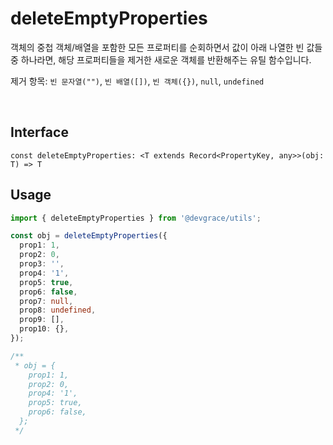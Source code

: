 # deleteEmptyProperties

객체의 중첩 객체/배열을 포함한 모든 프로퍼티를 순회하면서 값이 아래 나열한 빈 값들 중 하나라면, 해당 프로퍼티들을 제거한 새로운 객체를 반환해주는 유틸 함수입니다.

제거 항목: `빈 문자열("")`, `빈 배열([])`, `빈 객체({})`, `null`, `undefined`

<br />

## Interface
```tsx
const deleteEmptyProperties: <T extends Record<PropertyKey, any>>(obj: T) => T
```

## Usage
```ts
import { deleteEmptyProperties } from '@devgrace/utils';

const obj = deleteEmptyProperties({
  prop1: 1,
  prop2: 0,
  prop3: '',
  prop4: '1',
  prop5: true,
  prop6: false,
  prop7: null,
  prop8: undefined,
  prop9: [],
  prop10: {},
});

/**
 * obj = {
    prop1: 1,
    prop2: 0,
    prop4: '1',
    prop5: true,
    prop6: false,
  };
 */
```